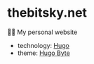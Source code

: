 # thebitsky.net

👨‍💻 My personal website

- technology: [Hugo](https://github.com/gohugoio/hugo)
- theme: [Hugo Byte](https://github.com/theBitsky/hugo-byte)
